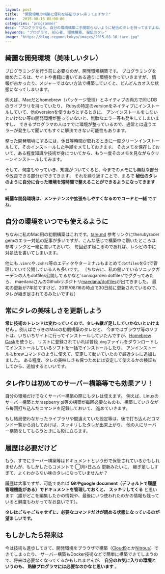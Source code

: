 ```yaml
---
layout: post
title:  "開発環境の構築に便利な秘伝のタレ持ってますか？"
date:   2015-08-16 08:00:00
categories: 'programmer'
desc: "プログラマなら、自分の環境構築に手間取らないように秘伝のタレを持ってますよね。まだなら自作のタレを作ってみましょう"
keywords: "プログラマ, 初心者, 環境構築, 秘伝のタレ"
image: "https://blog.regonn.tokyo/images/2015-08-16-tare.jpg"
---
```


<amp-img src="https://blog.regonn.tokyo/images/2015-08-16-tare.jpg" alt="タレの付いた焼き鳥" width="670px" height="480px" layout="responsive" ></amp-img>

## 綺麗な開発環境（美味しいタレ）
プログラミングを行う前に必要なのが、開発環境構築です。
プログラミングを始めたころは、サイトや書籍に書いてある通りに環境を作っていきますが、
情報が古かったり、メジャーではない方法で構築していくと、どんどんカオスな状態になってしまいます。

例えば、Macだとhomebrew（パッケージ管理）とネイティブの両方で同じDBのライブラリを持っていたり、
Rubyの特定のversionをネイティブにインストールしていて、他のversionを使うおうとするときに、
アンインストールをしないといけない等の開発環境が整っていないと、無駄なエラー等も発生してしまいますし、
できるプログラマの人はすでに環境が整っているので、通常とは違うエラーが発生して聞いてもすぐに解決できない可能性もあります。

整った開発環境にするには、休日等時間が取れるときに一度クリーンインストールして、そのインストールした手順をメモしておきます。
そのメモを保存しておいて、ある程度知識や技術が身についてから、もう一度そのメモを見ながらクリーンインストールしてみます。

そして、何度もやっていき、知識がついてくると、今までのメモにも無駄な部分や改良できる部分ができてきます、
それを繰り返すことで、まるで **秘伝のタレのように自分に合った環境を短時間で整えることができるようになってきます** 。

**綺麗な開発環境は、メンテナンスや拡張もしやすくなるのでコードと一緒** ですね。

## 自分の環境をいつでも使えるように
ちなみに私のMac用の初期構築はこれです。[tare.md](https://github.com/regonn/tare-mac-init/blob/master/tare.md)
参考リンクにtherubyracer gemのエラー対処の記事が多いですが、こんな感じで構築中に躓いたところは参考リンクと一緒に書いておいて、
毎回必ず起こるのであれば、レシピの中に対処法を書いてしまいます。

他にも`.vimrc`や`.zshrc`等のエディタやターミナルもまとめて`dotfiles`をGitで管理していて公開している人も多いです。
（ちなみに、私の働いているソニックガーデンの人もdotfiles公開してるかなと'sonicgarden dotfiles'でググってみたら、
maedanaさんのGithubリポジトリ[maedana/dotfiles](https://github.com/maedana/dotfiles)が出てきました。
最初の更新が7年前ですけど、2015/08/16の時点で30日前に更新されているので、タレが継ぎ足されてるみたいですね）

## 常にタレの美味しさを更新しよう
**常に技術のトレンドは変わっていくので、タレも継ぎ足ししていかないといけません** 。例えばさっきのMacの初期構築のタレだと、
今まではブラウザ等のソフトは、いちいちサイトに行ってインストールしていたんですが、[Homebrew Cask](http://caskroom.io/)を使うと、
リストに登録されていれば普段`.dmg`ファイルをダウンロードしてインストールしているソフトを一括でインストールしたり、
アンインストールもbrewコマンドのように使えて、安定して動いていたので最近タレに追加しました。
ある程度、タレの美味しさも保つためには安定して使えるかの検証もしてから、追加するといいです。

## タレ作りは初めてのサーバー構築等でも効果アリ！
自分の環境だけでなくサーバー構築の際にもタレは使えます。
例えば、Linuxのサーバー構築とかraspberry pi等の構築が毎回必要なものも、構築していきながら毎回打ち込んだコマンドを記録しておいて、
進めていきます。

もし結局使わなかったライブラリや間違えていた設定等は、後で打ち込んだコマンド一覧から消しておけば、スッキリしたタレが出来上がり、
他の人にサーバー構築をしてもらうときにも役に立ちます。

## 履歴は必要だけど
もう、すでにサーバー構築等はドキュメントという形で保管されているかもしれませんが、もしかしたらコメントで ◯月☓日△△ 更新みたいに、
継ぎ足ししすぎて、よくわからない味のタレになっていませんか？

履歴は大事ですが、可能であれば **Gitやgoogle document（デフォルトで履歴管理機能がある）でドキュメントを管理しておくと、
スッキリしてくる** と思います（誰がどこを編集したかの情報や、最後にいつ使われたのかの情報も残っていると鮮度もわかってなお良いです）。

**タレはごちゃごちゃせずに、必要なコマンドだけが読める状態になっているのが望ましいです。**

## もしかしたら将来は
今は技術も進歩してきて、開発環境をブラウザで構築（[Cloud9](https://c9.io/)とか[Nitrous](https://www.nitrous.io/)）できてしまったり、
サーバー構築もDocker技術などで簡単に構築できてしまうので、将来は必要なくなってくるかもしれませんが、 **自分のお気に入りの環境というのも、
熟練プログラマには必要なのかなと思います** 。

